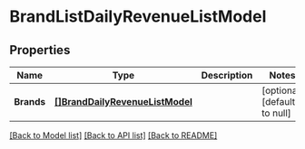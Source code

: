 # BrandListDailyRevenueListModel

## Properties
Name | Type | Description | Notes
------------ | ------------- | ------------- | -------------
**Brands** | [**[]BrandDailyRevenueListModel**](BrandDailyRevenueListModel.md) |  | [optional] [default to null]

[[Back to Model list]](../README.md#documentation-for-models) [[Back to API list]](../README.md#documentation-for-api-endpoints) [[Back to README]](../README.md)

